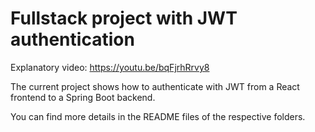 # Fullstack project with JWT authentication

Explanatory video: https://youtu.be/bqFjrhRrvy8

The current project shows how to authenticate with JWT from a React frontend to a Spring Boot backend.

You can find more details in the README files of the respective folders.
